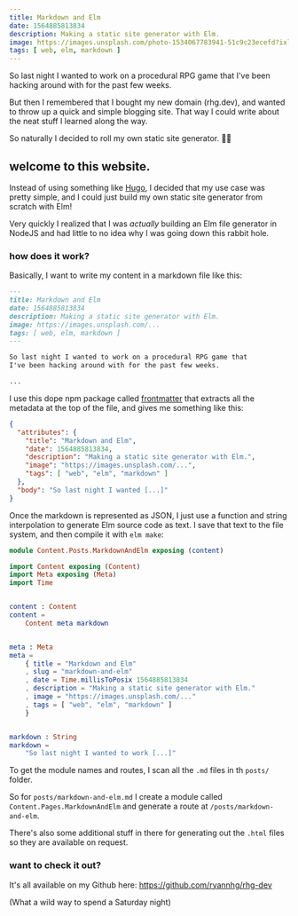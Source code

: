 ```yaml
---
title: Markdown and Elm
date: 1564885813834
description: Making a static site generator with Elm.
image: https://images.unsplash.com/photo-1534067783941-51c9c23ecefd?ixlib=rb-1.2.1&ixid=eyJhcHBfaWQiOjEyMDd9&auto=format&fit=crop&w=1440
tags: [ web, elm, markdown ]
---
```


So last night I wanted to work on a procedural RPG game that I've been hacking around with for the past few weeks.

But then I remembered that I bought my new domain (rhg.dev), and wanted to throw up a quick and simple blogging site. That way I could write about the neat stuff I learned along the way.

So naturally I decided to roll my own static site generator. 🤦‍♂️

## welcome to this website.

Instead of using something like [Hugo](https://gohugo.io), I decided that my use case was pretty simple, and I could just build my own static site generator from scratch with Elm!

Very quickly I realized that I was _actually_ building an Elm file generator in NodeJS and had little to no idea why I was going down this rabbit hole.

### how does it work?

Basically, I want to write my content in a markdown file like this:

```md
---
title: Markdown and Elm
date: 1564885813834
description: Making a static site generator with Elm.
image: https://images.unsplash.com/...
tags: [ web, elm, markdown ]
---

So last night I wanted to work on a procedural RPG game that
I've been hacking around with for the past few weeks.

...
```

I use this dope npm package called [frontmatter](https://www.npmjs.com/package/front-matter) that extracts all the metadata at the top of the file, and gives me something like this:

```json
{
  "attributes": {
    "title": "Markdown and Elm",
    "date": 1564885813834,
    "description": "Making a static site generator with Elm.",
    "image": "https://images.unsplash.com/...",
    "tags": [ "web", "elm", "markdown" ]
  },
  "body": "So last night I wanted [...]"
}
```

Once the markdown is represented as JSON, I just use a function and string interpolation to generate Elm source code as text. I save that text to the file system, and then compile it with `elm make`:

```elm
module Content.Posts.MarkdownAndElm exposing (content)

import Content exposing (Content)
import Meta exposing (Meta)
import Time


content : Content
content =
    Content meta markdown


meta : Meta
meta =
    { title = "Markdown and Elm"
    , slug = "markdown-and-elm"
    , date = Time.millisToPosix 1564885813834
    , description = "Making a static site generator with Elm."
    , image = "https://images.unsplash.com/..."
    , tags = [ "web", "elm", "markdown" ]
    }


markdown : String
markdown =
    "So last night I wanted to work [...]"

```

To get the module names and routes, I scan all the `.md` files in th `posts/` folder.

So for `posts/markdown-and-elm.md` I create a module called `Content.Pages.MarkdownAndElm` and generate a route at `/posts/markdown-and-elm`.

There's also some additional stuff in there for generating out the `.html` files so they are available on request.

### want to check it out?

It's all available on my Github here: https://github.com/ryannhg/rhg-dev

(What a wild way to spend a Saturday night)
